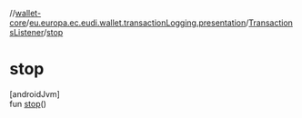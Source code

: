 //[wallet-core](../../../index.md)/[eu.europa.ec.eudi.wallet.transactionLogging.presentation](../index.md)/[TransactionsListener](index.md)/[stop](stop.md)

# stop

[androidJvm]\
fun [stop](stop.md)()
